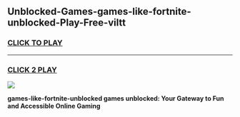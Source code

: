 
## Unblocked-Games-games-like-fortnite-unblocked-Play-Free-viltt
<h3>
<a href="https://premium76.site?title=games-like-fortnite-unblocked&ref=18A1">CLICK TO PLAY</a></h3>
<hr>

<h3>
<a href="https://premium76.site?title=games-like-fortnite-unblocked&ref=18A1">CLICK 2 PLAY</a>
  
</h3>

<a href="https://premium76.site?title=games-like-fortnite-unblocked&ref=18A1"><img src="https://clearcache.store/games.png"></a>


**games-like-fortnite-unblocked games unblocked: Your Gateway to Fun and Accessible Online Gaming**
